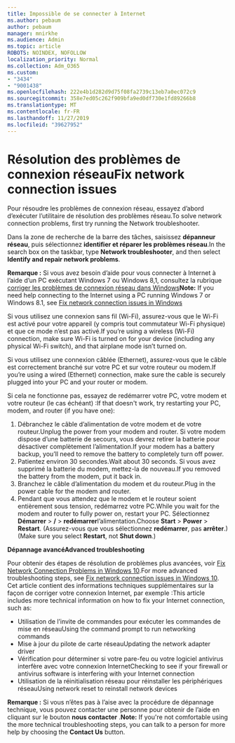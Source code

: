 ```yaml
---
title: Impossible de se connecter à Internet
ms.author: pebaum
author: pebaum
manager: mnirkhe
ms.audience: Admin
ms.topic: article
ROBOTS: NOINDEX, NOFOLLOW
localization_priority: Normal
ms.collection: Adm_O365
ms.custom:
- "3434"
- "9001438"
ms.openlocfilehash: 222e4b1d282d9d75f08fa2739c13eb7a0ec072c9
ms.sourcegitcommit: 358e7ed05c262f909bfa9ed0df730e1fd89266b8
ms.translationtype: MT
ms.contentlocale: fr-FR
ms.lasthandoff: 11/27/2019
ms.locfileid: "39627952"
---
```

# <a name="fix-network-connection-issues"></a><span data-ttu-id="dba1d-102">Résolution des problèmes de connexion réseau</span><span class="sxs-lookup"><span data-stu-id="dba1d-102">Fix network connection issues</span></span>

<span data-ttu-id="dba1d-103">Pour résoudre les problèmes de connexion réseau, essayez d’abord d’exécuter l’utilitaire de résolution des problèmes réseau.</span><span class="sxs-lookup"><span data-stu-id="dba1d-103">To solve network connection problems, first try running the Network troubleshooter.</span></span> 

<span data-ttu-id="dba1d-104">Dans la zone de recherche de la barre des tâches, saisissez **dépanneur réseau**, puis sélectionnez **identifier et réparer les problèmes réseau**.</span><span class="sxs-lookup"><span data-stu-id="dba1d-104">In the search box on the taskbar, type **Network troubleshooter**, and then select **Identify and repair network problems**.</span></span>

<span data-ttu-id="dba1d-105">**Remarque :** Si vous avez besoin d’aide pour vous connecter à Internet à l’aide d’un PC exécutant Windows 7 ou Windows 8,1, consultez la rubrique [corriger les problèmes de connexion réseau dans Windows](https://support.microsoft.com/help/15287)</span><span class="sxs-lookup"><span data-stu-id="dba1d-105">**Note:** If you need help connecting to the Internet using a PC running Windows 7 or Windows 8.1, see [Fix network connection issues in Windows](https://support.microsoft.com/help/15287)</span></span> 

<span data-ttu-id="dba1d-106">Si vous utilisez une connexion sans fil (Wi-Fi), assurez-vous que le Wi-Fi est activé pour votre appareil (y compris tout commutateur Wi-Fi physique) et que ce mode n’est pas activé.</span><span class="sxs-lookup"><span data-stu-id="dba1d-106">If you’re using a wireless (Wi-Fi) connection, make sure Wi-Fi is turned on for your device (including any physical Wi-Fi switch), and that airplane mode isn’t turned on.</span></span>

<span data-ttu-id="dba1d-107">Si vous utilisez une connexion câblée (Ethernet), assurez-vous que le câble est correctement branché sur votre PC et sur votre routeur ou modem.</span><span class="sxs-lookup"><span data-stu-id="dba1d-107">If you’re using a wired (Ethernet) connection, make sure the cable is securely plugged into your PC and your router or modem.</span></span>

<span data-ttu-id="dba1d-108">Si cela ne fonctionne pas, essayez de redémarrer votre PC, votre modem et votre routeur (le cas échéant) :</span><span class="sxs-lookup"><span data-stu-id="dba1d-108">If that doesn't work, try restarting your PC, modem, and router (if you have one):</span></span>

1. <span data-ttu-id="dba1d-109">Débranchez le câble d’alimentation de votre modem et de votre routeur.</span><span class="sxs-lookup"><span data-stu-id="dba1d-109">Unplug the power from your modem and router.</span></span> <span data-ttu-id="dba1d-110">Si votre modem dispose d’une batterie de secours, vous devrez retirer la batterie pour désactiver complètement l’alimentation.</span><span class="sxs-lookup"><span data-stu-id="dba1d-110">If your modem has a battery backup, you’ll need to remove the battery to completely turn off power.</span></span>
2. <span data-ttu-id="dba1d-111">Patientez environ 30 secondes.</span><span class="sxs-lookup"><span data-stu-id="dba1d-111">Wait about 30 seconds.</span></span> <span data-ttu-id="dba1d-112">Si vous avez supprimé la batterie du modem, mettez-la de nouveau.</span><span class="sxs-lookup"><span data-stu-id="dba1d-112">If you removed the battery from the modem, put it back in.</span></span>
3. <span data-ttu-id="dba1d-113">Branchez le câble d’alimentation du modem et du routeur.</span><span class="sxs-lookup"><span data-stu-id="dba1d-113">Plug in the power cable for the modem and router.</span></span>
4. <span data-ttu-id="dba1d-114">Pendant que vous attendez que le modem et le routeur soient entièrement sous tension, redémarrez votre PC.</span><span class="sxs-lookup"><span data-stu-id="dba1d-114">While you wait for the modem and router to fully power on, restart your PC.</span></span> <span data-ttu-id="dba1d-115">Sélectionnez **Démarrer** > **/** > **redémarrer**l’alimentation.</span><span class="sxs-lookup"><span data-stu-id="dba1d-115">Choose **Start** > **Power** > **Restart**.</span></span> <span data-ttu-id="dba1d-116">(Assurez-vous que vous sélectionnez **redémarrer**, pas **arrêter**.)</span><span class="sxs-lookup"><span data-stu-id="dba1d-116">(Make sure you select **Restart**, not **Shut down**.)</span></span>

<span data-ttu-id="dba1d-117">**Dépannage avancé**</span><span class="sxs-lookup"><span data-stu-id="dba1d-117">**Advanced troubleshooting**</span></span>

<span data-ttu-id="dba1d-118">Pour obtenir des étapes de résolution de problèmes plus avancées, voir [Fix Network Connection Problems in Windows 10](https://support.microsoft.com/help/10741?ocid=SMC10741%2F).</span><span class="sxs-lookup"><span data-stu-id="dba1d-118">For more advanced troubleshooting steps, see [Fix network connection issues in Windows 10](https://support.microsoft.com/help/10741?ocid=SMC10741%2F).</span></span> <span data-ttu-id="dba1d-119">Cet article contient des informations techniques supplémentaires sur la façon de corriger votre connexion Internet, par exemple :</span><span class="sxs-lookup"><span data-stu-id="dba1d-119">This article includes more technical information on how to fix your Internet connection, such as:</span></span>

- <span data-ttu-id="dba1d-120">Utilisation de l’invite de commandes pour exécuter les commandes de mise en réseau</span><span class="sxs-lookup"><span data-stu-id="dba1d-120">Using the command prompt to run networking commands</span></span>
- <span data-ttu-id="dba1d-121">Mise à jour du pilote de carte réseau</span><span class="sxs-lookup"><span data-stu-id="dba1d-121">Updating the network adapter driver</span></span>
- <span data-ttu-id="dba1d-122">Vérification pour déterminer si votre pare-feu ou votre logiciel antivirus interfère avec votre connexion Internet</span><span class="sxs-lookup"><span data-stu-id="dba1d-122">Checking to see if your firewall or antivirus software is interfering with your Internet connection</span></span>
- <span data-ttu-id="dba1d-123">Utilisation de la réinitialisation réseau pour réinstaller les périphériques réseau</span><span class="sxs-lookup"><span data-stu-id="dba1d-123">Using network reset to reinstall network devices</span></span>

<span data-ttu-id="dba1d-124">**Remarque :** Si vous n’êtes pas à l’aise avec la procédure de dépannage technique, vous pouvez contacter une personne pour obtenir de l’aide en cliquant sur le bouton **nous contacter** .</span><span class="sxs-lookup"><span data-stu-id="dba1d-124">**Note:** If you're not comfortable using the more technical troubleshooting steps, you can talk to a person for more help by choosing the **Contact Us** button.</span></span>